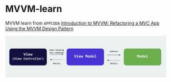 # MVVM-learn
MVVM learn from `APPCODA` [Introduction to MVVM: Refactoring a MVC App Using the MVVM Design Pattern](https://www.appcoda.com/mvvm-vs-mvc/)

![mvvm-diagram-details](image/mvvm-diagram-details.png)